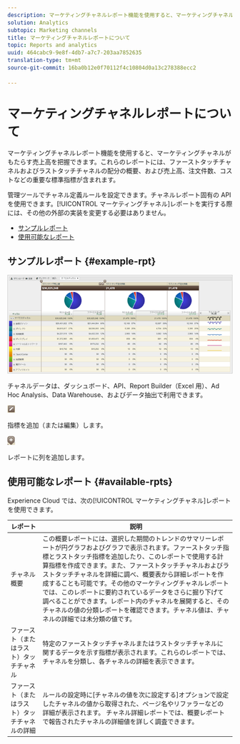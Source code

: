 ```yaml
---
description: マーケティングチャネルレポート機能を使用すると、マーケティングチャネルがもたらす売上高を把握できます。これらのレポートには、ファーストタッチチャネルおよびラストタッチチャネルの配分の概要、および売上高、注文件数、コストなどの重要な標準指標が含まれます。
solution: Analytics
subtopic: Marketing channels
title: マーケティングチャネルレポートについて
topic: Reports and analytics
uuid: 464cabc9-9e8f-4db7-a7c7-203aa7852635
translation-type: tm+mt
source-git-commit: 16ba0b12e0f70112f4c10804d0a13c278388ecc2

---
```



# マーケティングチャネルレポートについて

マーケティングチャネルレポート機能を使用すると、マーケティングチャネルがもたらす売上高を把握できます。これらのレポートには、ファーストタッチチャネルおよびラストタッチチャネルの配分の概要、および売上高、注文件数、コストなどの重要な標準指標が含まれます。

管理ツールでチャネル定義ルールを設定できます。チャネルレポート固有の API を使用できます。[!UICONTROL マーケティングチャネル]レポートを実行する際には、その他の外部の実装を変更する必要はありません。

* [サンプルレポート](/help/components/c-marketing-channels/c-overview.md)
* [使用可能なレポート](/help/components/c-marketing-channels/c-overview.md)

## サンプルレポート {#example-rpt}

![](assets/overview.png)

チャネルデータは、ダッシュボード、API、Report Builder（Excel 用）、Ad Hoc Analysis、Data Warehouse、およびデータ抽出で利用できます。

![](assets/metric_edit_icon.png)

指標を追加（または編集）します。

![](assets/add_column_icon.png)

 レポートに列を追加します。

## 使用可能なレポート {#available-rpts}

Experience Cloud では、次の[!UICONTROL マーケティングチャネル]レポートを使用できます。

| レポート | 説明 |
|--- |--- |
| チャネル概要 |  この概要レポートには、選択した期間のトレンドのサマリーレポートが円グラフおよびグラフで表示されます。ファーストタッチ指標とラストタッチ指標を追加したり、このレポートで使用する計算指標を作成できます。また、ファーストタッチチャネルおよびラストタッチチャネルを詳細に調べ、概要表から詳細レポートを作成することも可能です。その他のマーケティングチャネルレポートでは、このレポートに要約されているデータをさらに掘り下げて調べることができます。レポート内のチャネルを展開すると、そのチャネルの値の分類レポートを確認できます。チャネル値は、チャネルの詳細では未分類の値です。 |
| ファースト（またはラスト）タッチチャネル | 特定のファーストタッチチャネルまたはラストタッチチャネルに関するデータを示す指標が表示されます。これらのレポートでは、チャネルを分類し、各チャネルの詳細を表示できます。 |
| ファースト（またはラスト）タッチチャネルの詳細 | ルールの設定時に[チャネルの値を次に設定する]オプションで設定したチャネルの値から取得された、ページ名やリファラーなどの詳細が表示されます。 チャネル詳細レポートでは、概要レポートで報告されたチャネルの詳細値を詳しく調査できます。 |
